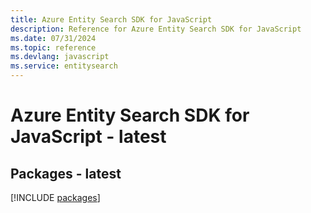 ```yaml
---
title: Azure Entity Search SDK for JavaScript
description: Reference for Azure Entity Search SDK for JavaScript
ms.date: 07/31/2024
ms.topic: reference
ms.devlang: javascript
ms.service: entitysearch
---
```

# Azure Entity Search SDK for JavaScript - latest
## Packages - latest
[!INCLUDE [packages](entity-search-index.md)]